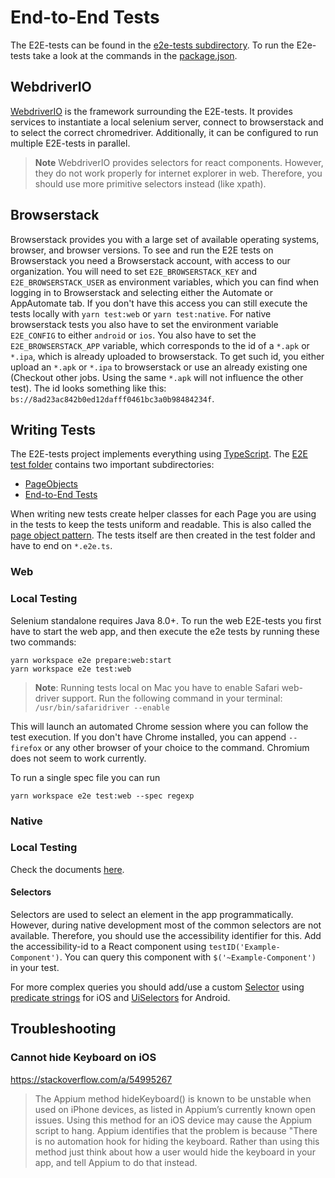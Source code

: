 # End-to-End Tests

The E2E-tests can be found in the [e2e-tests subdirectory](../e2e-tests).
To run the E2e-tests take a look at the commands in the [package.json](../e2e-tests/package.json).

## WebdriverIO

[WebdriverIO](https://webdriver.io/) is the framework surrounding the E2E-tests. It provides services to instantiate a
local selenium server, connect to browserstack and to select the correct chromedriver. Additionally, it can be
configured to run multiple E2E-tests in parallel.

> **Note**
> WebdriverIO provides selectors for react components. However, they do not work properly for internet explorer in web.
> Therefore, you should use more primitive selectors instead (like xpath).

## Browserstack

Browserstack provides you with a large set of available operating systems, browser, and browser versions.
To see and run the E2E tests on Browserstack you need a Browserstack account, with access to our organization.
You will need to set `E2E_BROWSERSTACK_KEY` and `E2E_BROWSERSTACK_USER` as environment variables, which you can find
when logging in to Browserstack and selecting either the Automate or AppAutomate tab.
If you don't have this access you can still execute the tests locally with `yarn test:web` or `yarn test:native`.
For native browserstack tests you also have to set the environment variable `E2E_CONFIG` to either `android` or `ios`.
You also have to set the `E2E_BROWSERSTACK_APP` variable, which corresponds to the id of a `*.apk` or `*.ipa`, which is
already uploaded to browserstack.
To get such id, you either upload an `*.apk` or `*.ipa` to browserstack or use an already existing one (Checkout other
jobs. Using the same `*.apk` will not influence the other test). The id looks something like
this: `bs://8ad23ac842b0ed12dafff0461bc3a0b98484234f`.

## Writing Tests

The E2E-tests project implements everything using [TypeScript](https://www.typescriptlang.org/).
The [E2E test folder](../e2e-tests/web/test) contains two important subdirectories:

- [PageObjects](../e2e-tests/web/test/pageobjects)
- [End-to-End Tests](../e2e-tests/web/test/specs)

When writing new tests create helper classes for each Page you are using in the tests to keep the tests uniform and
readable. This is also called the [page object pattern](https://webdriver.io/docs/pageobjects/).
The tests itself are then created in the test folder and have to end on `*.e2e.ts`.

### Web

### Local Testing

Selenium standalone requires Java 8.0+.
To run the web E2E-tests you first have to start the web app, and then execute the e2e tests
by running these two commands:

```
yarn workspace e2e prepare:web:start
yarn workspace e2e test:web
```

> **Note**: Running tests local on Mac you have to enable Safari web-driver support.
> Run the following command in your terminal:
> `/usr/bin/safaridriver --enable`

This will launch an automated Chrome session where you can follow the test execution. If you don't have Chrome
installed, you can append `--firefox` or any other browser of your choice to the command. Chromium does not seem to work
currently.

To run a single spec file you can run

```
yarn workspace e2e test:web --spec regexp
```

### Native

### Local Testing

Check the documents [here](../native/docs/e2e-testing.md).

#### Selectors

Selectors are used to select an element in the app programmatically.
However, during native development most of the common selectors are not available.
Therefore, you should use the accessibility identifier for this.
Add the accessibility-id to a React component using `testID('Example-Component')`. You can query this component
with `$('~Example-Component')` in your test.

For more complex queries you should add/use a custom [Selector](../e2e-tests/native/test/helpers/Selector.ts)
using [predicate strings](https://github.com/facebookarchive/WebDriverAgent/wiki/Predicate-Queries-Construction-Rules)
for iOS and [UiSelectors](https://developer.android.com/reference/androidx/test/uiautomator/UiSelector) for Android.

## Troubleshooting

### Cannot hide Keyboard on iOS

https://stackoverflow.com/a/54995267

> The Appium method hideKeyboard() is known to be unstable when used on iPhone devices, as listed in Appium’s currently
> known open issues. Using this method for an iOS device may cause the Appium script to hang. Appium identifies that the
> problem is because "There is no automation hook for hiding the keyboard. Rather than using this method just think about
> how a user would hide the keyboard in your app, and tell Appium to do that instead.
